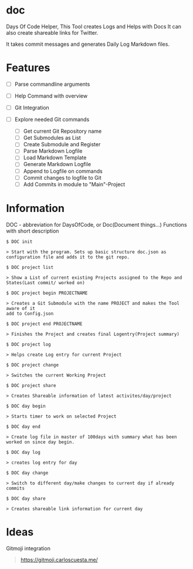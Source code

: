 # doc
Days Of Code Helper, This Tool creates Logs and Helps with Docs
It can also create shareable links for Twitter.

It takes commit messages and generates Daily Log Markdown files.

# Features

- [ ] Parse commandline arguments
- [ ] Help Command with overview

- [ ] Git Integration
- [ ] Explore needed Git commands
    - [ ] Get current Git Repository name
    - [ ] Get Submodules as List
    - [ ] Create Submodule and Register
    - [ ] Parse Markdown Logfile
    - [ ] Load Markdown Template
    - [ ] Generate Markdown Logfile
    - [ ] Append to Logfile on commands
    - [ ] Commit changes to logfile to Git
    - [ ] Add Commits in module to "Main"-Project

# Information
DOC - abbreviation for DaysOfCode, or Doc(Document things...)
Functions with short description
 
 `$ DOC init`
    
    > Start with the program. Sets up basic structure doc.json as configuration file and adds it to the git repo.
 
 `$ DOC project list`
    
    > Show a List of current existing Projects assigned to the Repo and States(Last commit/ worked on)
 
 `$ DOC project begin PROJECTNAME`
    
    > Creates a Git Submodule with the name PROJECT and makes the Tool aware of it 
    add to Config.json
 
 `$ DOC project end PROJECTNAME`
    
    > Finishes the Project and creates final Logentry(Project summary)
 
 `$ DOC project log `
    
    > Helps create Log entry for current Project
 
 `$ DOC project change`
    
    > Switches the current Working Project
 
 `$ DOC project share`
    
    > Creates Shareable information of latest activites/day/project

 
 `$ DOC day begin`
    
    > Starts timer to work on selected Project
 
 `$ DOC day end`
    
    > Create log file in master of 100days with summary what has been worked on since day begin.
 
 `$ DOC day log`
    
    > creates log entry for day
 
 `$ DOC day change`
    
    > Switch to different day/make changes to current day if already commits
 
 `$ DOC day share`
    
    > Creates shareable link information for current day

# Ideas

Gitmoji integration

> https://gitmoji.carloscuesta.me/
